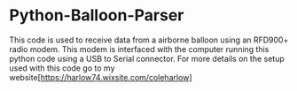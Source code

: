 # Python-Balloon-Parser

This code is used to receive data from a airborne balloon using an RFD900+ radio modem. This modem is interfaced with the computer running this python code using a USB to Serial connector. For more details on the setup used with this code go to my website[https://harlow74.wixsite.com/coleharlow]
